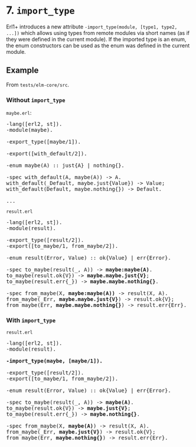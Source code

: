 # 7. `import_type`

Erl1+ introduces a new attribute `-import_type(module, [type1, type2, ...])`
which allows using types from remote modules via short names (as if they were
defined in the current module). If the imported type is an enum, the enum
constructors can be used as the enum was defined in the current module.

## Example

From `tests/elm-core/src`.

### Without `import_type`

`maybe.erl`:

<pre>
-lang([erl2, st]).
-module(maybe).

-export_type([maybe/1]).

-export([with_default/2]).

-enum maybe(A) :: just{A} | nothing{}.

-spec with_default(A, maybe(A)) -> A.
with_default(_Default, maybe.just{Value}) -> Value;
with_default(Default, maybe.nothing{}) -> Default.

...
</pre>

`result.erl`

<pre>
-lang([erl2, st]).
-module(result).

-export_type([result/2]).
-export([to_maybe/1, from_maybe/2]).

-enum result(Error, Value) :: ok{Value} | err{Error}.

-spec to_maybe(result(_, A)) -> <b>maybe:maybe(A)</b>.
to_maybe(result.ok{V}) -> <b>maybe.maybe.just{V}</b>;
to_maybe(result.err{_}) -> <b>maybe.maybe.nothing{}</b>.

-spec from_maybe(X, <b>maybe:maybe(A))</b> -> result(X, A).
from_maybe(_Err, <b>maybe.maybe.just{V}</b>) -> result.ok{V};
from_maybe(Err, <b>maybe.maybe.nothing{}</b>) -> result.err{Err}.
</pre>

### With `import_type`

`result.erl`

<pre>
-lang([erl2, st]).
-module(result).

<b>-import_type(maybe, [maybe/1]).</b>

-export_type([result/2]).
-export([to_maybe/1, from_maybe/2]).

-enum result(Error, Value) :: ok{Value} | err{Error}.

-spec to_maybe(result(_, A)) -> <b>maybe(A)</b>.
to_maybe(result.ok{V}) -> <b>maybe.just{V}</b>;
to_maybe(result.err{_}) -> <b>maybe.nothing{}</b>.

-spec from_maybe(X, <b>maybe(A)</b>) -> result(X, A).
from_maybe(_Err, <b>maybe.just{V}</b>) -> result.ok{V};
from_maybe(Err, <b>maybe.nothing{}</b>) -> result.err{Err}.
</pre>
